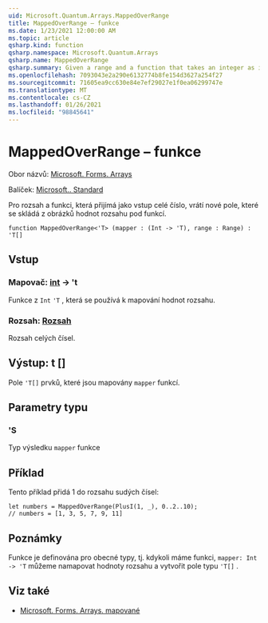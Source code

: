 ```yaml
---
uid: Microsoft.Quantum.Arrays.MappedOverRange
title: MappedOverRange – funkce
ms.date: 1/23/2021 12:00:00 AM
ms.topic: article
qsharp.kind: function
qsharp.namespace: Microsoft.Quantum.Arrays
qsharp.name: MappedOverRange
qsharp.summary: Given a range and a function that takes an integer as input, returns a new array that consists of the images of the range values under the function.
ms.openlocfilehash: 7093043e2a290e6132774b8fe154d3627a254f27
ms.sourcegitcommit: 71605ea9cc630e84e7ef29027e1f0ea06299747e
ms.translationtype: MT
ms.contentlocale: cs-CZ
ms.lasthandoff: 01/26/2021
ms.locfileid: "98845641"
---
```

# <a name="mappedoverrange-function"></a>MappedOverRange – funkce

Obor názvů: [Microsoft. Forms. Arrays](xref:Microsoft.Quantum.Arrays)

Balíček: [Microsoft.. Standard](https://nuget.org/packages/Microsoft.Quantum.Standard)


Pro rozsah a funkci, která přijímá jako vstup celé číslo, vrátí nové pole, které se skládá z obrázků hodnot rozsahu pod funkcí.

```qsharp
function MappedOverRange<'T> (mapper : (Int -> 'T), range : Range) : 'T[]
```


## <a name="input"></a>Vstup

### <a name="mapper--int---t"></a>Mapovač: [int](xref:microsoft.quantum.lang-ref.int) -> 't

Funkce z `Int` `'T` , která se používá k mapování hodnot rozsahu.


### <a name="range--range"></a>Rozsah: [Rozsah](xref:microsoft.quantum.lang-ref.range)

Rozsah celých čísel.



## <a name="output--t"></a>Výstup: t []

Pole `'T[]` prvků, které jsou mapovány `mapper` funkcí.

## <a name="type-parameters"></a>Parametry typu

### <a name="t"></a>'S

Typ výsledku `mapper` funkce

## <a name="example"></a>Příklad

Tento příklad přidá 1 do rozsahu sudých čísel:

```qsharp
let numbers = MappedOverRange(PlusI(1, _), 0..2..10);
// numbers = [1, 3, 5, 7, 9, 11]
```

## <a name="remarks"></a>Poznámky

Funkce je definována pro obecné typy, tj. kdykoli máme funkci, `mapper: Int -> 'T` můžeme namapovat hodnoty rozsahu a vytvořit pole typu `'T[]` .

## <a name="see-also"></a>Viz také

- [Microsoft. Forms. Arrays. mapované](xref:Microsoft.Quantum.Arrays.Mapped)